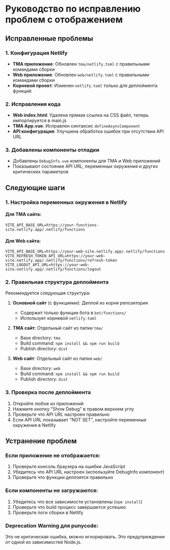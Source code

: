 # Руководство по исправлению проблем с отображением

## Исправленные проблемы

### 1. Конфигурация Netlify
- **TMA приложение**: Обновлен `tma/netlify.toml` с правильными командами сборки
- **Web приложение**: Обновлен `web/netlify.toml` с правильными командами сборки
- **Корневой проект**: Изменен `netlify.toml` только для деплоймента функций

### 2. Исправления кода
- **Web index.html**: Удалена прямая ссылка на CSS файл, теперь импортируется в main.js
- **TMA App.vue**: Исправлен синтаксис `defineAsyncComponent`
- **API конфигурация**: Улучшена обработка ошибок при отсутствии API URL

### 3. Добавлены компоненты отладки
- Добавлены `DebugInfo.vue` компоненты для TMA и Web приложений
- Показывают состояние API URL, переменных окружения и других критических параметров

## Следующие шаги

### 1. Настройка переменных окружения в Netlify

#### Для TMA сайта:
```
VITE_API_BASE_URL=https://your-functions-site.netlify.app/.netlify/functions
```

#### Для Web сайта:
```
VITE_API_BASE_URL=https://your-web-site.netlify.app/.netlify/functions
VITE_REFRESH_TOKEN_API_URL=https://your-web-site.netlify.app/.netlify/functions/refresh-token
VITE_LOGOUT_API_URL=https://your-web-site.netlify.app/.netlify/functions/logout
```

### 2. Правильная структура деплоймента

Рекомендуется следующая структура:

1. **Основной сайт** (с функциями): Деплой из корня репозитория
   - Содержит только функции бота в `bot/functions/`
   - Использует корневой `netlify.toml`

2. **TMA сайт**: Отдельный сайт из папки `tma/`
   - Base directory: `tma`
   - Build command: `npm install && npm run build`
   - Publish directory: `dist`

3. **Web сайт**: Отдельный сайт из папки `web/`
   - Base directory: `web`
   - Build command: `npm install && npm run build`
   - Publish directory: `dist`

### 3. Проверка после деплоймента

1. Откройте любое из приложений
2. Нажмите кнопку "Show Debug" в правом верхнем углу
3. Проверьте что API URL настроен правильно
4. Если API URL показывает "NOT SET", настройте переменные окружения в Netlify

## Устранение проблем

### Если приложение не отображается:
1. Проверьте консоль браузера на ошибки JavaScript
2. Убедитесь что API URL настроен (используйте DebugInfo компонент)
3. Проверьте что функции деплоятся правильно

### Если компоненты не загружаются:
1. Убедитесь что все зависимости установлены (`npm install`)
2. Проверьте что build процесс завершается успешно
3. Проверьте логи сборки в Netlify

### Deprecation Warning для punycode:
Это не критическая ошибка, можно игнорировать. Это предупреждение от одной из зависимостей Node.js.